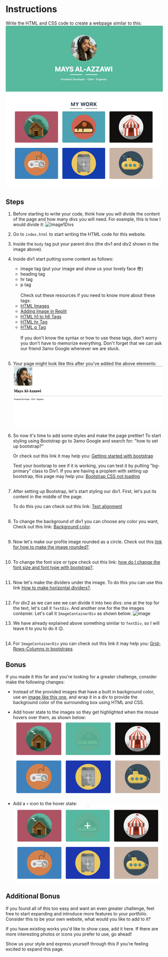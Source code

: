 # Instructions  

Write the HTML and CSS code to create a webpage similar to this:
![image](assets/Image0.png)

## Steps
1. Before starting to write your code, think how you will divide the 
   content of the page and how many divs you will need.
   For example, this is how I would divide it:
   ![Image1Divs](assets/image1Divs.draw)

2. Go to `index.html` to start writing the HTML code for this website.

3. Inside the `body` tag put your parent divs (the div1 and div2 shown in the image above).

4. Inside div1 start putting some content as follows:
   -  image tag (put your image and show us your lovely face 😎)
   -  heading tag
   -  hr tag 
   -  p tag
   <br/><br/>
   Check out these resources if you need to know more about these tags:
     - [HTML Images](https://www.w3schools.com/html/html_images.asp)
     - [Adding Image in Replit](https://replit.com/talk/ask/can-someone-help-i-dont-know-how-to-add-an-image-in-html/112884)
     - [HTML h1 to h6 Tags](https://www.w3schools.com/tags/tag_hn.asp)
     - [HTML hr Tag](https://www.w3schools.com/tags/tag_hr.asp)
     - [HTML p Tag](https://www.w3schools.com/tags/tag_p.asp)
<br/><br/>
   If you don't know the syntax or how to use these tags, don't worry you don't have to memorize everything. Don't forget that we can ask our friend 3amo Google whenever we are stuck.
<br/><br/>

5. Your page might look like this after you've added the above elements:
  ![image](assets/image_2.png)
  
6. So now it's time to add some styles and make the page prettier! To start styling using Bootstrap go to 3amo Google and search for:
    "how to set up bootstrap?"
   
   Or check out this link it may help you:
     [Getting started with bootstrap](https://getbootstrap.com/docs/5.1/getting-started/introduction/)
     
     Test your bootsrap to see if it is working, you can test it by putting "bg-primary" class to Div1.
   If you are having a proplem with setting up bootstrap, this page may help you:
     [Bootstrap CSS not loading](https://stackoverflow.com/questions/21415725/bootstrap-css-not-loading/46782085#46782085)
 <br/><br/>
 
7. After setting up Bootstrap, let's start styling our div1. First, let's put its content in the middle of the page.

   To do this you can check out this link:
   [Text alignment](https://getbootstrap.com/docs/5.0/utilities/text/#text-alignment)
<br/><br/>

8. To change the background of div1 you can choose any color you want, Check out this link:
   [Background color](https://getbootstrap.com/docs/5.0/utilities/background/#background-color).
 <br/><br/>
   
9. Now let's make our profile image rounded as a circle. Check out this [link for how to make the image rounded?](https://mdbootstrap.com/how-to/bootstrap/circle-image/).
 <br/><br/>

10. To change the font size or type check out this link: [how do I change the font size and font type with bootstrap?](https://getbootstrap.com/docs/5.0/content/typography/).
 <br/><br/>
  
11. Now let's make the dividers under the image. To do this you can use this link [How to make horizontal dividers?](https://mdbootstrap.com/docs/standard/content-styles/dividers/).
 <br/><br/>
12. For div2 as we can see we can divide it into two divs: one at the top for the text, let's call it `TextDiv`.
     And another one for the the images contanier. Let's call it `ImageContainerDiv` as shown below:
   ![image](assets/images2Divs.draw)

13. We have already explained above something similar to `TextDiv`, so I will leave it to you to do it 😉.
<br/><br/>

14. For `ImageContainerDiv` you can check out this link it may help you:
    [Grid-Rows-Columns in bootstraps](https://getbootstrap.com/docs/5.0/layout/grid/#sass])

## Bonus

If you made it this far and you're looking for a greater challenge, consider make the following changes:

- Instead of the provided images that have a built in background color, use an [image like this one](https://icons.iconarchive.com/icons/flat-icons.com/flat/512/Cake-icon.png), and wrap it in a div to provide the background color of the surrounding box using HTML and CSS.
  
- Add hover state to the images so they get highlighted when the mouse hovers over them, as shown below:
  ![image](assets/image_3.png)

- Add a `+` icon to the hover state:
  ![image](assets/image_4.png)

## Additional Bonus 
If you found all of this too easy and want an even greater challenge, feel free to start expanding and introduce more features to your portfolio. Consider this to be your own website, what would you like to add to it?

If you have existing works you'd like to show case, add it here. If there are more interesting photos or icons you prefer to use, go ahead!

Show us your style and express yourself through this if you're feeling excited to expand this page.